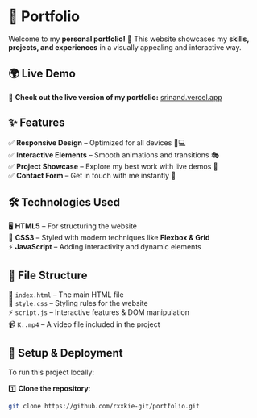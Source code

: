 # 🚀 Portfolio  

Welcome to my **personal portfolio!** 🎨 This website showcases my **skills, projects, and experiences** in a visually appealing and interactive way.  

## 🌍 Live Demo  

🔗 **Check out the live version of my portfolio:** [srinand.vercel.app](https://portfolio-ecru-psi-98.vercel.app)  

## ✨ Features  

✅ **Responsive Design** – Optimized for all devices 📱💻  
✅ **Interactive Elements** – Smooth animations and transitions 🎭  
✅ **Project Showcase** – Explore my best work with live demos 🚀  
✅ **Contact Form** – Get in touch with me instantly 📩  

## 🛠️ Technologies Used  

🖥️ **HTML5** – For structuring the website  
🎨 **CSS3** – Styled with modern techniques like **Flexbox & Grid**  
⚡ **JavaScript** – Adding interactivity and dynamic elements  

## 📂 File Structure  

📄 `index.html` – The main HTML file  
🎨 `style.css` – Styling rules for the website  
⚡ `script.js` – Interactive features & DOM manipulation  
📹 `K..mp4` – A video file included in the project  

## 🚀 Setup & Deployment  

To run this project locally:  

1️⃣ **Clone the repository**:  

```bash
git clone https://github.com/rxxkie-git/portfolio.git
